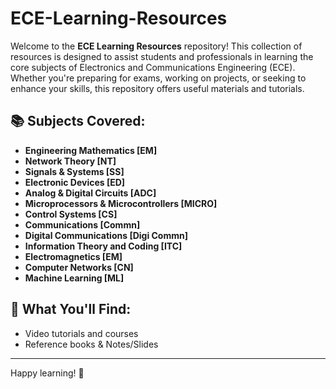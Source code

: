 # ECE-Learning-Resources

Welcome to the **ECE Learning Resources** repository! This collection of resources is designed to assist students and professionals in learning the core subjects of Electronics and Communications Engineering (ECE). Whether you're preparing for exams, working on projects, or seeking to enhance your skills, this repository offers useful materials and tutorials.

## 📚 Subjects Covered:
- **Engineering Mathematics [EM]**
- **Network Theory [NT]**
- **Signals & Systems [SS]**
- **Electronic Devices [ED]**
- **Analog & Digital Circuits [ADC]**
- **Microprocessors & Microcontrollers [MICRO]**
- **Control Systems [CS]**
- **Communications [Commn]**
- **Digital Communications [Digi Commn]**
- **Information Theory and Coding [ITC]**
- **Electromagnetics [EM]**
- **Computer Networks [CN]**
- **Machine Learning [ML]**



## 🔧 What You'll Find:
- Video tutorials and courses
- Reference books & Notes/Slides


---

Happy learning! 🚀

